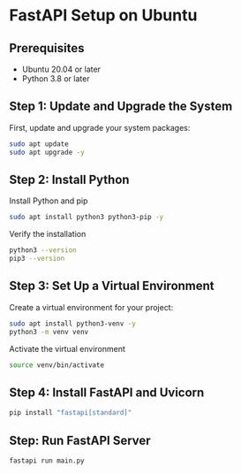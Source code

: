 # FastAPI Setup on Ubuntu

## Prerequisites

- Ubuntu 20.04 or later
- Python 3.8 or later

## Step 1: Update and Upgrade the System

First, update and upgrade your system packages:

```sh
sudo apt update
sudo apt upgrade -y
```

## Step 2: Install Python
Install Python and pip
```sh 
sudo apt install python3 python3-pip -y 
```

Verify the installation
```sh
python3 --version
pip3 --version
```

## Step 3: Set Up a Virtual Environment
Create a virtual environment for your project:
```sh
sudo apt install python3-venv -y
python3 -m venv venv
```

Activate the virtual environment
```sh
source venv/bin/activate
```

## Step 4: Install FastAPI and Uvicorn
```sh
pip install "fastapi[standard]"
```

## Step: Run FastAPI Server
```sh
fastapi run main.py
```